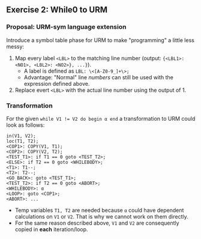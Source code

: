 ## Exercise 2: While0 to URM

### Proposal: URM-sym language extension

Introduce a symbol table phase for URM to make "programming" a little less messy:
1. Map every label `<LBL>` to the matching line number (output: `{<LBL1>: <NO1>, <LBL2>: <NO2>}, ...}`).
    - A label is defined as `LBL: \<[A-Z0-9_]+\>;`
    - Advantage: "Normal" line *numbers* can still be used with the expression defined above.
2. Replace evert `<LBL>` with the actual line number using the output of 1.

### Transformation

For the given `while V1 != V2 do begin α end` a transformation to URM could look as follows:

```
in(V1, V2);
loc(T1, T2);
<COP1>: COPY(V1, T1);
<COP2>: COPY(V2, T2);
<TEST_T1>: if T1 == 0 goto <TEST_T2>;
<ELSE>: if T2 == 0 goto <WHILEBODY>;
<T1>: T1--;
<T2>: T2--;
<GO_BACK>: goto <TEST_T1>;
<TEST_T2>: if T2 == 0 goto <ABORT>;
<WHILEBODY>: α
<LOOP>: goto <COP1>;
<ABORT>: ...
```

- Temp variables `T1, T2` are needed because `α` could have dependent calculations on `V1` or `V2`. That is why we cannot work on them directly.
- For the same reason described above, `V1` and `V2` are consequently copied in **each** iteration/loop.